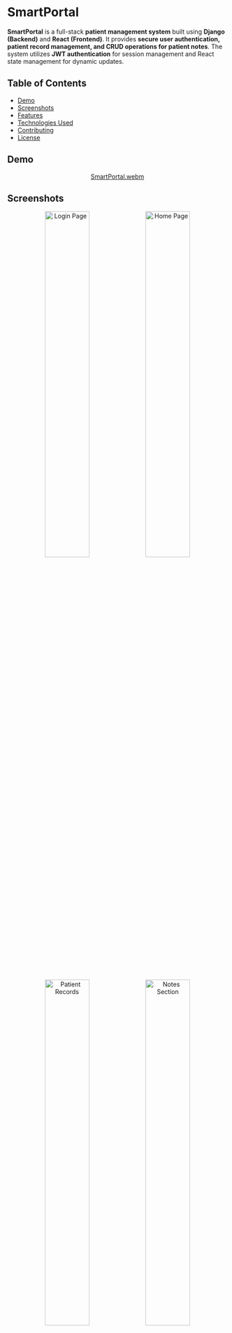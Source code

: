 # SmartPortal

**SmartPortal** is a full-stack **patient management system** built using **Django (Backend)** and **React (Frontend)**. It provides **secure user authentication, patient record management, and CRUD operations for patient notes**. The system utilizes **JWT authentication** for session management and React state management for dynamic updates.

## Table of Contents
- [Demo](#demo)
- [Screenshots](#screenshots)
- [Features](#features)
- [Technologies Used](#technologies-used)
- [Contributing](#contributing)
- [License](#license)

## Demo

<div align="center">

[SmartPortal.webm](https://github.com/user-attachments/assets/9d96d1a5-e64d-487c-be78-fec9f3a87c1f)


</div>

## Screenshots

<div align="center">


  <img src="https://github.com/user-attachments/assets/b6c38696-d11e-4b2f-8e09-8126ee8aea1b" alt="Login Page" width="45%">
  <img src="https://github.com/user-attachments/assets/5a701ae4-75b4-4550-ad30-817925b057e7" alt="Home Page" width="45%">
  <img src="https://github.com/user-attachments/assets/3c2220ec-8ece-4a5b-b72b-8646c768e8e8" alt="Patient Records" width="45%">


  <img src="https://github.com/user-attachments/assets/7f1df645-1457-4a67-a73e-5cde8448eec3" alt="Notes Section" width="45%">
  <img src="https://github.com/user-attachments/assets/110f44b8-689f-4228-8640-808fc399d1ba" alt="Another View" width="30%">

</div>

## Features
- **JWT Authentication**: Secure user login and authentication using JSON Web Tokens.
- **Patient Record Management**: Add, update, delete, and view patient information in a structured manner.
- **Session-Based Patient Selection**: Users can select a patient and manage their Data during the session.
- **CRUD Operations**: Full support for creating, reading, updating, and deleting patient records and notes.
- **Efficient State Management**: Utilized React hooks (`useState`, `useEffect`) and Axios for seamless data fetching.

## Technologies Used

- **Backend**: Django, Django REST Framework (DRF)  
- **Frontend**: React, Vite, Axios  
- **Database**: JSON-based storage (extendable to PostgreSQL or MongoDB)  
- **Authentication**: JWT tokens for secure login and session handling  
- **API Communication**: RESTful API design with Django and React  

## Contributing
Contributions are welcome! If you find any issues or have feature suggestions, feel free to fork the repository, create a new branch, and submit a pull request.

## License
This project is licensed under the MIT License, allowing you to modify, distribute, and use the code with proper attribution.
